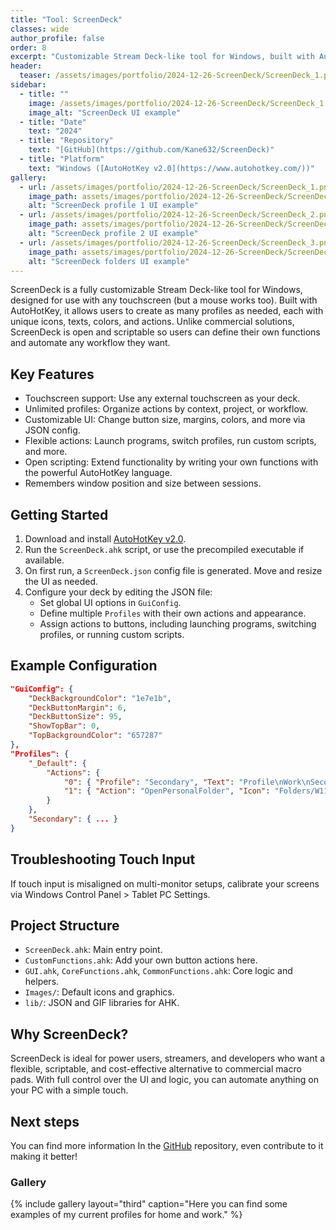 ```yaml
---
title: "Tool: ScreenDeck"
classes: wide
author_profile: false
order: 8
excerpt: "Customizable Stream Deck-like tool for Windows, built with AutoHotKey. Touchscreen support, flexible profiles, and open scripting."
header:
  teaser: /assets/images/portfolio/2024-12-26-ScreenDeck/ScreenDeck_1.png
sidebar:
  - title: ""
    image: /assets/images/portfolio/2024-12-26-ScreenDeck/ScreenDeck_1.png
    image_alt: "ScreenDeck UI example"
  - title: "Date"
    text: "2024"
  - title: "Repository"
    text: "[GitHub](https://github.com/Kane632/ScreenDeck)"
  - title: "Platform"
    text: "Windows ([AutoHotKey v2.0](https://www.autohotkey.com/))"
gallery:
  - url: /assets/images/portfolio/2024-12-26-ScreenDeck/ScreenDeck_1.png
    image_path: assets/images/portfolio/2024-12-26-ScreenDeck/ScreenDeck_1.png
    alt: "ScreenDeck profile 1 UI example"
  - url: /assets/images/portfolio/2024-12-26-ScreenDeck/ScreenDeck_2.png
    image_path: assets/images/portfolio/2024-12-26-ScreenDeck/ScreenDeck_2.png
    alt: "ScreenDeck profile 2 UI example"
  - url: /assets/images/portfolio/2024-12-26-ScreenDeck/ScreenDeck_3.png
    image_path: assets/images/portfolio/2024-12-26-ScreenDeck/ScreenDeck_3.png
    alt: "ScreenDeck folders UI example"
---
```


ScreenDeck is a fully customizable Stream Deck-like tool for Windows, designed for use with any touchscreen (but a mouse works too). Built with AutoHotKey, it allows users to create as many profiles as needed, each with unique icons, texts, colors, and actions. Unlike commercial solutions, ScreenDeck is open and scriptable so users can define their own functions and automate any workflow they want.

## Key Features
- Touchscreen support: Use any external touchscreen as your deck.
- Unlimited profiles: Organize actions by context, project, or workflow.
- Customizable UI: Change button size, margins, colors, and more via JSON config.
- Flexible actions: Launch programs, switch profiles, run custom scripts, and more.
- Open scripting: Extend functionality by writing your own functions with the powerful AutoHotKey language.
- Remembers window position and size between sessions.

## Getting Started
1. Download and install [AutoHotKey v2.0](https://www.autohotkey.com/).
2. Run the `ScreenDeck.ahk` script, or use the precompiled executable if available.
3. On first run, a `ScreenDeck.json` config file is generated. Move and resize the UI as needed.
4. Configure your deck by editing the JSON file:
   - Set global UI options in `GuiConfig`.
   - Define multiple `Profiles` with their own actions and appearance.
   - Assign actions to buttons, including launching programs, switching profiles, or running custom scripts.

## Example Configuration
```json
"GuiConfig": {
    "DeckBackgroundColor": "1e7e1b",
    "DeckButtonMargin": 6,
    "DeckButtonSize": 95,
    "ShowTopBar": 0,
    "TopBackgroundColor": "657287"
},
"Profiles": {
    "_Default": {
        "Actions": {
            "0": { "Profile": "Secondary", "Text": "Profile\nWork\nSecondary" },
            "1": { "Action": "OpenPersonalFolder", "Icon": "Folders/W11_yellow.png" }
        }
    },
    "Secondary": { ... }
}
```

## Troubleshooting Touch Input
If touch input is misaligned on multi-monitor setups, calibrate your screens via Windows Control Panel > Tablet PC Settings.

## Project Structure
- `ScreenDeck.ahk`: Main entry point.
- `CustomFunctions.ahk`: Add your own button actions here.
- `GUI.ahk`, `CoreFunctions.ahk`, `CommonFunctions.ahk`: Core logic and helpers.
- `Images/`: Default icons and graphics.
- `lib/`: JSON and GIF libraries for AHK.

## Why ScreenDeck?
ScreenDeck is ideal for power users, streamers, and developers who want a flexible, scriptable, and cost-effective alternative to commercial macro pads. With full control over the UI and logic, you can automate anything on your PC with a simple touch.

## Next steps
You can find more information In the [GitHub](https://github.com/Kane632/ScreenDeck) repository, even contribute to it making it better!

### Gallery
{% include gallery layout="third" caption="Here you can find some examples of my current profiles for home and work." %}
